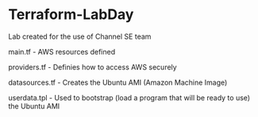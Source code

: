 # Terraform-LabDay
Lab created for the use of Channel SE team


main.tf - AWS resources defined

providers.tf - Definies how to access AWS securely

datasources.tf - Creates the Ubuntu AMI (Amazon Machine Image)

userdata.tpl - Used to bootstrap (load a program that will be ready to use) the Ubuntu AMI